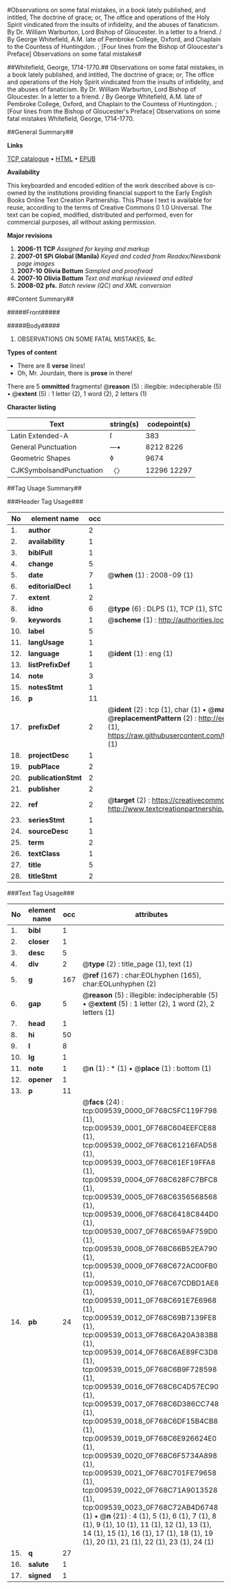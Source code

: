 #Observations on some fatal mistakes, in a book lately published, and intitled, The doctrine of grace; or, The office and operations of the Holy Spirit vindicated from the insults of infidelity, and the abuses of fanaticism. By Dr. William Warburton, Lord Bishop of Gloucester. In a letter to a friend. / By George Whitefield, A.M. late of Pembroke College, Oxford, and Chaplain to the Countess of Huntingdon. ; [Four lines from the Bishop of Gloucester's Preface] Observations on some fatal mistakes#

##Whitefield, George, 1714-1770.##
Observations on some fatal mistakes, in a book lately published, and intitled, The doctrine of grace; or, The office and operations of the Holy Spirit vindicated from the insults of infidelity, and the abuses of fanaticism. By Dr. William Warburton, Lord Bishop of Gloucester. In a letter to a friend. / By George Whitefield, A.M. late of Pembroke College, Oxford, and Chaplain to the Countess of Huntingdon. ; [Four lines from the Bishop of Gloucester's Preface]
Observations on some fatal mistakes
Whitefield, George, 1714-1770.

##General Summary##

**Links**

[TCP catalogue](http://www.ota.ox.ac.uk/tcp/)  • 
[HTML](http://tei.it.ox.ac.uk/tcp/Texts-HTML/free/N07/N07471.html)  • 
[EPUB](http://tei.it.ox.ac.uk/tcp/Texts-EPUB/free/N07/N07471.epub)

**Availability**

This keyboarded and encoded edition of the
	       work described above is co-owned by the institutions
	       providing financial support to the Early English Books
	       Online Text Creation Partnership. This Phase I text is
	       available for reuse, according to the terms of Creative
	       Commons 0 1.0 Universal. The text can be copied,
	       modified, distributed and performed, even for
	       commercial purposes, all without asking permission.

**Major revisions**

1. __2006-11__ __TCP__ *Assigned for keying and markup*
1. __2007-01__ __SPi Global (Manila)__ *Keyed and coded from Readex/Newsbank page images*
1. __2007-10__ __Olivia Bottum__ *Sampled and proofread*
1. __2007-10__ __Olivia Bottum__ *Text and markup reviewed and edited*
1. __2008-02__ __pfs.__ *Batch review (QC) and XML conversion*

##Content Summary##

#####Front#####

#####Body#####

1. OBSERVATIONS ON SOME FATAL MISTAKES, &c.

**Types of content**

  * There are 8 **verse** lines!
  * Oh, Mr. Jourdain, there is **prose** in there!

There are 5 **ommitted** fragments! 
 @__reason__ (5) : illegible: indecipherable (5)  •  @__extent__ (5) : 1 letter (2), 1 word (2), 2 letters (1)

**Character listing**


|Text|string(s)|codepoint(s)|
|---|---|---|
|Latin Extended-A|ſ|383|
|General Punctuation|—•|8212 8226|
|Geometric Shapes|◊|9674|
|CJKSymbolsandPunctuation|〈〉|12296 12297|

##Tag Usage Summary##

###Header Tag Usage###

|No|element name|occ|attributes|
|---|---|---|---|
|1.|__author__|2||
|2.|__availability__|1||
|3.|__biblFull__|1||
|4.|__change__|5||
|5.|__date__|7| @__when__ (1) : 2008-09 (1)|
|6.|__editorialDecl__|1||
|7.|__extent__|2||
|8.|__idno__|6| @__type__ (6) : DLPS (1), TCP (1), STC (1), NOTIS (1), IMAGE-SET (1), EVANS-CITATION (1)|
|9.|__keywords__|1| @__scheme__ (1) : http://authorities.loc.gov/ (1)|
|10.|__label__|5||
|11.|__langUsage__|1||
|12.|__language__|1| @__ident__ (1) : eng (1)|
|13.|__listPrefixDef__|1||
|14.|__note__|3||
|15.|__notesStmt__|1||
|16.|__p__|11||
|17.|__prefixDef__|2| @__ident__ (2) : tcp (1), char (1)  •  @__matchPattern__ (2) : ([0-9\-]+):([0-9IVX]+) (1), (.+) (1)  •  @__replacementPattern__ (2) : http://eebo.chadwyck.com/downloadtiff?vid=$1&page=$2 (1), https://raw.githubusercontent.com/textcreationpartnership/Texts/master/tcpchars.xml#$1 (1)|
|18.|__projectDesc__|1||
|19.|__pubPlace__|2||
|20.|__publicationStmt__|2||
|21.|__publisher__|2||
|22.|__ref__|2| @__target__ (2) : https://creativecommons.org/publicdomain/zero/1.0/ (1), http://www.textcreationpartnership.org/docs/. (1)|
|23.|__seriesStmt__|1||
|24.|__sourceDesc__|1||
|25.|__term__|2||
|26.|__textClass__|1||
|27.|__title__|5||
|28.|__titleStmt__|2||


###Text Tag Usage###

|No|element name|occ|attributes|
|---|---|---|---|
|1.|__bibl__|1||
|2.|__closer__|1||
|3.|__desc__|5||
|4.|__div__|2| @__type__ (2) : title_page (1), text (1)|
|5.|__g__|167| @__ref__ (167) : char:EOLhyphen (165), char:EOLunhyphen (2)|
|6.|__gap__|5| @__reason__ (5) : illegible: indecipherable (5)  •  @__extent__ (5) : 1 letter (2), 1 word (2), 2 letters (1)|
|7.|__head__|1||
|8.|__hi__|50||
|9.|__l__|8||
|10.|__lg__|1||
|11.|__note__|1| @__n__ (1) : * (1)  •  @__place__ (1) : bottom (1)|
|12.|__opener__|1||
|13.|__p__|11||
|14.|__pb__|24| @__facs__ (24) : tcp:009539_0000_0F768C5FC119F798 (1), tcp:009539_0001_0F768C604EEFCE88 (1), tcp:009539_0002_0F768C61216FAD58 (1), tcp:009539_0003_0F768C61EF19FFA8 (1), tcp:009539_0004_0F768C628FC7BFC8 (1), tcp:009539_0005_0F768C6356568568 (1), tcp:009539_0006_0F768C6418C844D0 (1), tcp:009539_0007_0F768C659AF759D0 (1), tcp:009539_0008_0F768C66B52EA790 (1), tcp:009539_0009_0F768C672AC00FB0 (1), tcp:009539_0010_0F768C67CDBD1AE8 (1), tcp:009539_0011_0F768C691E7E6968 (1), tcp:009539_0012_0F768C69B7139FE8 (1), tcp:009539_0013_0F768C6A20A383B8 (1), tcp:009539_0014_0F768C6AE89FC3D8 (1), tcp:009539_0015_0F768C6B9F728598 (1), tcp:009539_0016_0F768C6C4D57EC90 (1), tcp:009539_0017_0F768C6D386CC748 (1), tcp:009539_0018_0F768C6DF15B4CB8 (1), tcp:009539_0019_0F768C6E926624E0 (1), tcp:009539_0020_0F768C6F5734A898 (1), tcp:009539_0021_0F768C701FE79658 (1), tcp:009539_0022_0F768C71A9013528 (1), tcp:009539_0023_0F768C72AB4D6748 (1)  •  @__n__ (21) : 4 (1), 5 (1), 6 (1), 7 (1), 8 (1), 9 (1), 10 (1), 11 (1), 12 (1), 13 (1), 14 (1), 15 (1), 16 (1), 17 (1), 18 (1), 19 (1), 20 (1), 21 (1), 22 (1), 23 (1), 24 (1)|
|15.|__q__|27||
|16.|__salute__|1||
|17.|__signed__|1||

